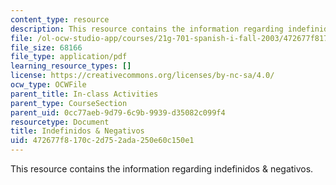 ```yaml
---
content_type: resource
description: This resource contains the information regarding indefinidos & negativos.
file: /ol-ocw-studio-app/courses/21g-701-spanish-i-fall-2003/472677f8170c2d752ada250e60c150e1_MIT21G_701F03_20indefi.pdf
file_size: 68166
file_type: application/pdf
learning_resource_types: []
license: https://creativecommons.org/licenses/by-nc-sa/4.0/
ocw_type: OCWFile
parent_title: In-class Activities
parent_type: CourseSection
parent_uid: 0cc77aeb-9d79-6c9b-9939-d35082c099f4
resourcetype: Document
title: Indefinidos & Negativos
uid: 472677f8-170c-2d75-2ada-250e60c150e1
---
```

This resource contains the information regarding indefinidos & negativos.